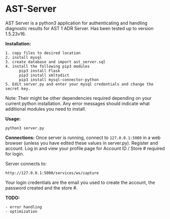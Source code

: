 # AST-Server
AST Server is a python3 application for authenticating and handling diagnostic results for AST 1 ADR Server. Has been tested up to version 1.5.23v16.

__Installation:__
```
1. copy files to desired location
2. install mysql
3. create database and import ast_server.sql
4. install the following pip3 modules
      pip3 install Flask
      pip3 install xmltodict
      pip3 install mysql-connector-python
5. Edit server.py and enter your mysql credentials and change the secret key.
```
Note: Their might be other dependencies required depending on your current python installation. Any error messages should indicate what additional modules you need to install.

__Usage:__
```
python3 server.py
```

__Connections:__
Once server is running, connect to ```127.0.0.1:5000``` in a web browser (unless you have edited these values in server.py). Register and account. Log in and view your profile page for Account ID / Store # required for login.

Server connects to:
```
http://127.0.0.1:5000/services/ws/capture
```
Your login credentials are the email you used to create the account, the password created and the store #.

__TODO:__
```
- error handling
- optimization
```
